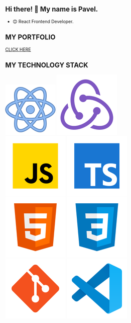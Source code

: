 ## Hi there! 👋 My name is Pavel.

- 😊 React Frontend Developer.

## MY PORTFOLIO

[CLICK HERE](https://paavveel.github.io/portfolio/)

## MY TECHNOLOGY STACK

![React](/svg/react.svg)
![Redux](/svg/redux.svg)
![JS](/svg/JS.svg)
![TS](/svg/TS.svg)
![HTML](/svg/html-5.svg)
![CSS](/svg/css3.svg)
![Git](/svg/git.svg)
![Git](/svg/vscode.svg)

<!-- ## MY CONTACTS -->
<!-- [<img src="./svg/Linkedin.svg">](https://www.linkedin.com/in//) -->
<!-- [<img src="./svg/twitter.svg">](https://twitter.com/) -->

<!--
**Paavveel/paavveel** is a ✨ _special_ ✨ repository because its `README.md` (this file) appears on your GitHub profile.

Here are some ideas to get you started:

- 🔭 I’m currently working on ...
- 🌱 I’m currently learning ...
- 👯 I’m looking to collaborate on ...
- 🤔 I’m looking for help with ...
- 💬 Ask me about ...
- 📫 How to reach me: ...
- 😄 Pronouns: ...
- ⚡ Fun fact: ...
-->
